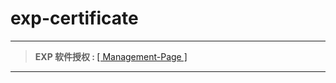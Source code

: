 # exp-certificate

------
> <b>EXP&nbsp;软件授权&nbsp;:&nbsp;</b>[[ Management-Page ]](https://lyy289065406.github.io/certificate/)
------
